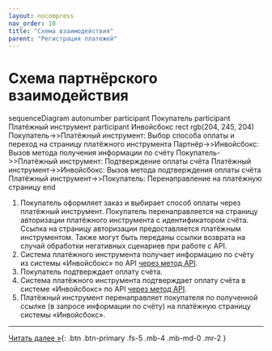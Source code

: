 ```yaml
---
layout: nocompress
nav_order: 10
title: "Схема взаимодействия"
parent: "Регистрация платежей"
---
```


# Схема партнёрского взаимодействия

<div class="mermaid">
sequenceDiagram
    autonumber
    participant Покупатель
    participant Платёжный инструмент
    participant Инвойсбокс
    rect rgb(204, 245, 204)
      Покупатель->>Платёжный инструмент: Выбор способа оплаты и переход на страницу платёжного инструмента
      Партнёр->>Инвойсбокс: Вызов метода получения информации по счёту
      Покупатель->>Платёжный инструмент: Подтверждение оплаты счёта
      Платёжный инструмент->>Инвойсбокс: Вызов метода подтверждения оплаты счёта
      Платёжный инструмент->>Покупатель: Перенаправление на платёжную страницу
    end
</div>

1. Покупатель оформляет заказ и выбирает способ оплаты через платёжный инструмент. Покупатель перенаправляется на страницу авторизации платёжного инструмента с идентификатором счёта. Ссылка на страницу авторизации предоставляется платёжным инструментом. Также могут быть переданы ссылки возврата на случай обработки негативных сценариев при работе с API.
1. Система платёжного инструмента получает информацию по счёту из системы &laquo;Инвойсбокс&raquo; по API [через метод API](/docs/payment/get/).
1. Покупатель подтверждает оплату счёта.
1. Система платёжного инструмента подтверждает оплату счёта в системе &laquo;Инвойсбокс&raquo; по API [через метод API](/docs/payment/confirm_payment/).
1. Платёжный инструмент перенаправляет покупателя по полученной ссылке (в запросе информации по счёту) на платёжную страницу системы &laquo;Инвойсбокс&raquo;.

---

[Читать далее &raquo;](/docs/payment/get/){: .btn .btn-primary .fs-5 .mb-4 .mb-md-0 .mr-2 }

